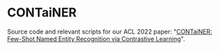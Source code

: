 # CONTaiNER
Source code and relevant scripts for our ACL 2022 paper: "[CONTaiNER: Few-Shot Named Entity Recognition via Contrastive Learning](https://arxiv.org/pdf/2109.07589.pdf)".
